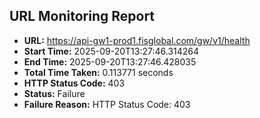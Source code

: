 ## URL Monitoring Report

- **URL:** https://api-gw1-prod1.fisglobal.com/gw/v1/health
- **Start Time:** 2025-09-20T13:27:46.314264
- **End Time:** 2025-09-20T13:27:46.428035
- **Total Time Taken:** 0.113771 seconds
- **HTTP Status Code:** 403
- **Status:** Failure
- **Failure Reason:** HTTP Status Code: 403
